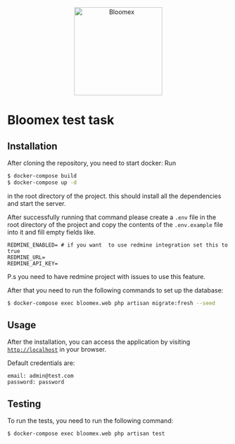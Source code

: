 <center> 
    <img src="https://bloomex.ca/templates/bloomex_adaptive/images/Bloomex_logo.svg" alt="Bloomex" width="200" height="200" > 
</center>

# Bloomex test task

## Installation

After cloning the repository, you need to start docker: Run 
```bash
$ docker-compose build
$ docker-compose up -d
```
in the root directory of the project.
this should install all the dependencies and start the server.

After successfully running that command please create a `.env` file in the root directory of the project and copy the
contents of the `.env.example` file into it and fill empty fields like.

```dotenv
REDMINE_ENABLED= # if you want  to use redmine integration set this to true
REDMINE_URL=
REDMINE_API_KEY=
````

P.s you need to have redmine project with issues to use this feature.

After that you need to run the following commands to set up the database:

```bash
$ docker-compose exec bloomex.web php artisan migrate:fresh --seed
```

## Usage

After the installation, you can access the application by visiting <a href="localhost">`http://localhost`</a> in your
browser.

Default credentials are:

```dotenv
email: admin@test.com
password: password
```

## Testing

To run the tests, you need to run the following command:

```bash
$ docker-compose exec bloomex.web php artisan test
```
